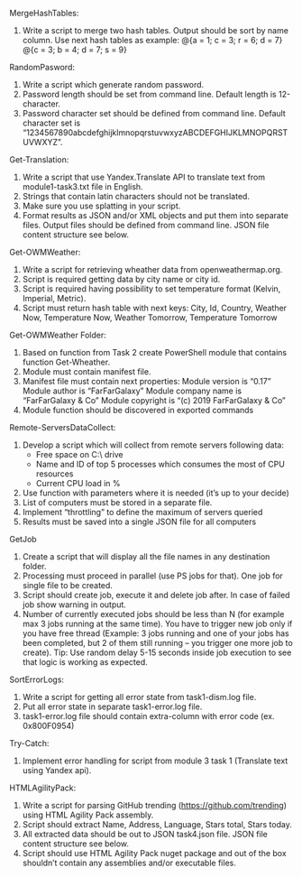 MergeHashTables:

1. Write a script to merge two hash tables. 
Output should be sort by name column. 
Use next hash tables as example: 
	@{a = 1; c = 3; r = 6; d = 7} 
	@{c = 3; b = 4; d = 7; s = 9} 

RandomPasword:

1. Write a script which generate random password. 
2. Password length should be set from command line. Default length is 12-character. 
3. Password character set should be defined from command line. Default character set is “1234567890abcdefghijklmnopqrstuvwxyzABCDEFGHIJKLMNOPQRSTUVWXYZ”. 

Get-Translation:

1. Write a script that use Yandex.Translate API to translate text from module1-task3.txt file in English. 
2. Strings that contain latin characters should not be translated. 
3. Make sure you use splatting in your script. 
4. Format results as JSON and/or XML objects and put them into separate files. Output files should be defined from command line. JSON file content structure see below.

Get-OWMWeather:

1. Write a script for retrieving wheather data from openweathermap.org. 
2. Script is required getting data by city name or city id. 
3. Script is required having possibility to set temperature format (Kelvin, Imperial, Metric). 
4. Script must return hash table with next keys: City, Id, Country, Weather Now, Temperature Now, Weather Tomorrow, Temperature Tomorrow 



Get-OWMWeather Folder:

1. Based on function from Task 2 create PowerShell module that contains function Get-Wheather. 
2. Module must contain manifest file. 
3. Manifest file must contain next properties: 
	Module version is “0.17” Module author is “FarFarGalaxy” 
	Module company name is “FarFarGalaxy & Co” 
	Module copyright is “(c) 2019 FarFarGalaxy & Co” 
4. Module function should be discovered in exported commands 

Remote-ServersDataCollect:

1. Develop a script which will collect from remote servers following data: 
	- Free space on C:\ drive 
	- Name and ID of top 5 processes which consumes the most of CPU resources 
	- Current CPU load in % 
2. Use function with parameters where it is needed (it’s up to your decide) 
3. List of computers must be stored in a separate file.  
4. Implement “throttling” to define the maximum of servers queried  
5. Results must be saved into a single JSON file for all computers 

GetJob

1. Create a script that will display all the file names in any destination folder.  
2. Processing must proceed in parallel (use PS jobs for that). One job for single file to be created. 
3. Script should create job, execute it and delete job after. In case of failed job show warning in output. 
4. Number of currently executed jobs should be less than N (for example max 3 jobs running at the same time). 
You have to trigger new job only if you have free thread 
(Example: 3 jobs running and one of your jobs has been completed, 
but 2 of them still running – you trigger one more job to create). 
Tip: Use random delay 5-15 seconds inside job execution to see that logic is working as expected. 

SortErrorLogs:

1. Write a script for getting all error state from task1-dism.log file. 
2. Put all error state in separate task1-error.log file. 
3. task1-error.log file should contain extra-column with error code (ex. 0x800F0954) 

Try-Catch:

1. Implement error handling for script from module 3 task 1 (Translate text using Yandex api). 

HTMLAgilityPack:

1. Write a script for parsing GitHub trending (https://github.com/trending) using HTML Agility Pack assembly. 
2. Script should extract Name, Address, Language, Stars total, Stars today. 
3. All extracted data should be out to JSON task4.json file. JSON file content structure see below.  
4. Script should use HTML Agility Pack nuget package and out of the box shouldn’t contain any assemblies and/or executable files.


